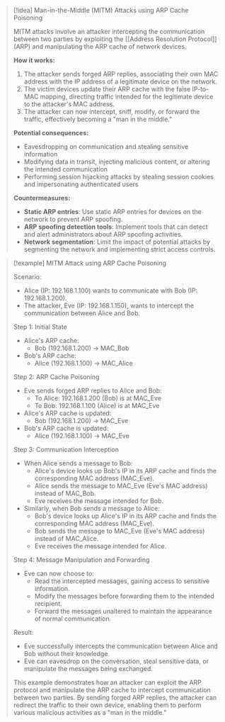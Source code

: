 
> [!idea] Man-in-the-Middle (MITM) Attacks using ARP Cache Poisoning
> 
> MITM attacks involve an attacker intercepting the communication between two parties by exploiting the [[Address Resolution Protocol]] (ARP) and manipulating the ARP cache of network devices.
> 
> **How it works:**
> 1. The attacker sends forged ARP replies, associating their own MAC address with the IP address of a legitimate device on the network.
> 2. The victim devices update their ARP cache with the false IP-to-MAC mapping, directing traffic intended for the legitimate device to the attacker's MAC address.
> 3. The attacker can now intercept, sniff, modify, or forward the traffic, effectively becoming a "man in the middle."
> 
> **Potential consequences:**
> - Eavesdropping on communication and stealing sensitive information
> - Modifying data in transit, injecting malicious content, or altering the intended communication
> - Performing session hijacking attacks by stealing session cookies and impersonating authenticated users
> 
> **Countermeasures:**
> - **Static ARP entries**: Use static ARP entries for devices on the network to prevent ARP spoofing.
> - **ARP spoofing detection tools**: Implement tools that can detect and alert administrators about ARP spoofing activities.
> - **Network segmentation**: Limit the impact of potential attacks by segmenting the network and implementing strict access controls.


> [!example] MITM Attack using ARP Cache Poisoning
>
> Scenario:
> - Alice (IP: 192.168.1.100) wants to communicate with Bob (IP: 192.168.1.200).
> - The attacker, Eve (IP: 192.168.1.150), wants to intercept the communication between Alice and Bob.
>
> Step 1: Initial State
> - Alice's ARP cache:
>   - Bob (192.168.1.200) -> MAC_Bob
> - Bob's ARP cache:
>   - Alice (192.168.1.100) -> MAC_Alice
>
> Step 2: ARP Cache Poisoning
> - Eve sends forged ARP replies to Alice and Bob:
>   - To Alice: 192.168.1.200 (Bob) is at MAC_Eve
>   - To Bob: 192.168.1.100 (Alice) is at MAC_Eve
> - Alice's ARP cache is updated:
>   - Bob (192.168.1.200) -> MAC_Eve
> - Bob's ARP cache is updated:
>   - Alice (192.168.1.100) -> MAC_Eve
>
> Step 3: Communication Interception
> - When Alice sends a message to Bob:
>   - Alice's device looks up Bob's IP in its ARP cache and finds the corresponding MAC address (MAC_Eve).
>   - Alice sends the message to MAC_Eve (Eve's MAC address) instead of MAC_Bob.
>   - Eve receives the message intended for Bob.
> - Similarly, when Bob sends a message to Alice:
>   - Bob's device looks up Alice's IP in its ARP cache and finds the corresponding MAC address (MAC_Eve).
>   - Bob sends the message to MAC_Eve (Eve's MAC address) instead of MAC_Alice.
>   - Eve receives the message intended for Alice.
>
> Step 4: Message Manipulation and Forwarding
> - Eve can now choose to:
>   - Read the intercepted messages, gaining access to sensitive information.
>   - Modify the messages before forwarding them to the intended recipient.
>   - Forward the messages unaltered to maintain the appearance of normal communication.
>
> Result:
> - Eve successfully intercepts the communication between Alice and Bob without their knowledge.
> - Eve can eavesdrop on the conversation, steal sensitive data, or manipulate the messages being exchanged.
>
> This example demonstrates how an attacker can exploit the ARP protocol and manipulate the ARP cache to intercept communication between two parties. By sending forged ARP replies, the attacker can redirect the traffic to their own device, enabling them to perform various malicious activities as a "man in the middle."


